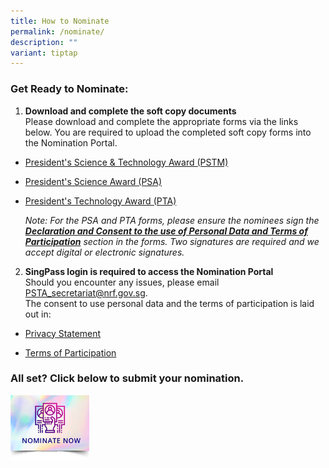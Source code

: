 ```yaml
---
title: How to Nominate
permalink: /nominate/
description: ""
variant: tiptap
---
```

<h3>Get Ready to Nominate:</h3>
<ol data-tight="true" class="tight">
<li>
<p><strong>Download and complete the soft copy documents</strong>
<br>Please download and complete the appropriate forms via the links below.
You are required to upload the completed soft copy forms into the Nomination
Portal.</p>
</li>
</ol>
<ul data-tight="true" class="tight">
<li>
<p><a href="https://go.gov.sg/pstm-nomination-form-2025" rel="noopener noreferrer nofollow" target="_blank">President's Science &amp; Technology Award (PSTM)</a>
</p>
</li>
<li>
<p><a href="https://go.gov.sg/psa-nomination-form-2025" rel="noopener noreferrer nofollow" target="_blank">President's Science Award (PSA)</a>
</p>
</li>
<li>
<p><a href="https://go.gov.sg/pta-nomination-form-2025" rel="noopener noreferrer nofollow" target="_blank">President's Technology Award (PTA)</a>
</p>
<p></p>
<p><em>Note: For the PSA and PTA forms, please ensure the nominees sign the </em><strong><em><u>Declaration and Consent to the use of Personal Data and Terms of Participation</u></em></strong><em> section in the forms. Two signatures are required and we accept digital or electronic signatures.</em>
<br>
</p>
</li>
</ul>
<ol start="2" data-tight="true" class="tight">
<li>
<p><strong>SingPass login is required to access the Nomination Portal</strong>
<br>Should you encounter any issues, please email <a href="mailto:PSTA_secretariat@nrf.gov.sg" rel="noopener noreferrer nofollow" target="_blank">PSTA_secretariat@nrf.gov.sg</a>.
<br>The consent to use personal data and the terms of participation is laid
out in:</p>
</li>
</ol>
<p></p>
<ul data-tight="true" class="tight">
<li>
<p><a href="/privacy/" rel="noopener noreferrer nofollow" target="_blank">Privacy Statement</a>
</p>
</li>
<li>
<p><a href="/terms-of-use/" rel="noopener noreferrer nofollow" target="_blank">Terms of Participation</a>
</p>
</li>
</ul>
<h3>All set? Click below to submit your nomination.</h3>
<p></p>
<p></p><a class="isomer-image-wrapper" href="https://go.gov.sg/psta2025-nomination"><img style="width: 25%;" height="auto" width="100%" alt="" src="/images/Nominate Button/nomination-button2-210x173px.png"></a>
<p></p>
<p></p>